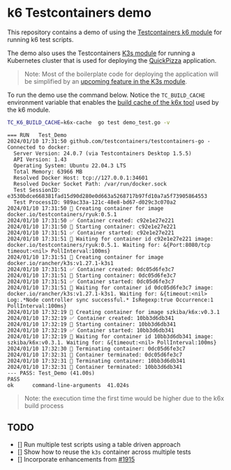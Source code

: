 # k6 Testcontainers demo

This repository contains a demo of using the [Testcontainers k6 module](https://golang.testcontainers.org/modules/k6/) for running k6 test scripts.

The demo also uses the Testcontainers [K3s module](https://golang.testcontainers.org/modules/k3s/) for running a Kubernetes cluster that is used for deploying the [QuickPizza](https://github.com/grafana/quickpizza) application.

> Note: Most of the boilerplate code for deploying the application will be simplified by an [upcoming feature in the K3s module](https://github.com/testcontainers/testcontainers-go/issues/1915).


To run the demo use the command below. Notice the `TC_BUILD_CACHE` environment variable that enables the [build cache of the k6x tool](https://golang.testcontainers.org/modules/k6/#withcache) used by the k6 module.


```sh
TC_K6_BUILD_CACHE=k6x-cache  go test demo_test.go -v
```
```
=== RUN   Test_Demo
2024/01/10 17:31:50 github.com/testcontainers/testcontainers-go - Connected to docker: 
  Server Version: 24.0.7 (via Testcontainers Desktop 1.5.5)
  API Version: 1.43
  Operating System: Ubuntu 22.04.3 LTS
  Total Memory: 63966 MB
  Resolved Docker Host: tcp://127.0.0.1:34601
  Resolved Docker Socket Path: /var/run/docker.sock
  Test SessionID: e3530bdce668381fad15d90d280e0d663a5268717b97fd10a7a5f73905864553
  Test ProcessID: 989ac33a-121c-48e8-bd67-d029c3c070a2
2024/01/10 17:31:50 🐳 Creating container for image docker.io/testcontainers/ryuk:0.5.1
2024/01/10 17:31:50 ✅ Container created: c92e1e27e221
2024/01/10 17:31:50 🐳 Starting container: c92e1e27e221
2024/01/10 17:31:51 ✅ Container started: c92e1e27e221
2024/01/10 17:31:51 🚧 Waiting for container id c92e1e27e221 image: docker.io/testcontainers/ryuk:0.5.1. Waiting for: &{Port:8080/tcp timeout:<nil> PollInterval:100ms}
2024/01/10 17:31:51 🐳 Creating container for image docker.io/rancher/k3s:v1.27.1-k3s1
2024/01/10 17:31:51 ✅ Container created: 0dc05d6fe3c7
2024/01/10 17:31:51 🐳 Starting container: 0dc05d6fe3c7
2024/01/10 17:31:51 ✅ Container started: 0dc05d6fe3c7
2024/01/10 17:31:51 🚧 Waiting for container id 0dc05d6fe3c7 image: docker.io/rancher/k3s:v1.27.1-k3s1. Waiting for: &{timeout:<nil> Log:.*Node controller sync successful.* IsRegexp:true Occurrence:1 PollInterval:100ms}
2024/01/10 17:32:19 🐳 Creating container for image szkiba/k6x:v0.3.1
2024/01/10 17:32:19 ✅ Container created: 10bb3d6db341
2024/01/10 17:32:19 🐳 Starting container: 10bb3d6db341
2024/01/10 17:32:19 ✅ Container started: 10bb3d6db341
2024/01/10 17:32:19 🚧 Waiting for container id 10bb3d6db341 image: szkiba/k6x:v0.3.1. Waiting for: &{timeout:<nil> PollInterval:100ms}
2024/01/10 17:32:30 🐳 Terminating container: 0dc05d6fe3c7
2024/01/10 17:32:31 🚫 Container terminated: 0dc05d6fe3c7
2024/01/10 17:32:31 🐳 Terminating container: 10bb3d6db341
2024/01/10 17:32:31 🚫 Container terminated: 10bb3d6db341
--- PASS: Test_Demo (41.00s)
PASS
ok      command-line-arguments  41.024s
```

> Note: the execution time the first time would be higher due to the k6x build process


## TODO

- [] Run multiple test scripts using a table driven approach
- [] Show how to reuse the `k3s` container across multiple tests
- [] Incorporate enhancements from [#1915](https://github.com/testcontainers/testcontainers-go/issues/1915)